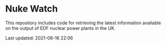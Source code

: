 # Nuke Watch

This repository includes code for retrieving the latest information available on the output of EDF nuclear power plants in the UK.

Last updated: 2021-06-16 22:06